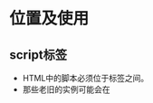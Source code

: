 # 位置及使用

## script标签
* HTML中的脚本必须位于<script>与</script>标签之间。
* 那些老旧的实例可能会在<script>标签中使用type="text/javascript"。现在已经不必这样做了。JavaScript是所有现代浏览器以及HTML5 中的默认脚本语言。

## 脚本位置
* Javascript可以放在页面的任何地方，它的加载顺序与页面的加载顺序一致，页面加载时，先加载head部分，后加载body部分，所以当把javascript代码块放在HTML前面时，它将先于head被加载，当放在head里面时，它将先于body被加载，当放在页面最后的的html之外时，它将最后被加载。
* 可以在HTML文档中放入不限数量的脚本。
* 通常的做法是把函数放入<head>部分中，或者放在页面底部。这样就可以把它们安置到同一处位置，不会干扰页面的内容。

## html外部的JavaScript
```txt
<script src="xxx.js"></script>

```

